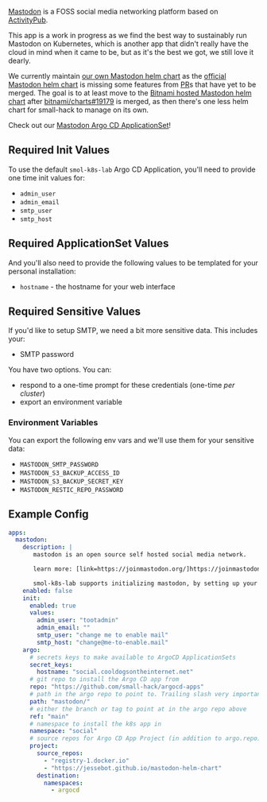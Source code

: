 [Mastodon](https://joinmastodon.org/) is a FOSS social media networking platform based on [ActivityPub](https://www.w3.org/TR/activitypub/).

This app is a work in progress as we find the best way to sustainably run Mastodon on Kubernetes, which is another app that didn't really have the cloud in mind when it came to be, but as it's the best we got, we still love it dearly.

We currently maintain [our own Mastodon helm chart](https://github.com/jessebot/mastodon-helm-chart) as the [official Mastodon helm chart](https://github.com/mastodon/chart) is missing some features from [PR](https://github.com/mastodon/chart/pulls)s that have yet to be merged. The goal is to at least move to the [Bitnami hosted Mastodon helm chart](https://github.com/bitnami/charts/tree/main/bitnami/mastodon) after [bitnami/charts#19179](https://github.com/bitnami/charts/pull/19179) is merged, as then there's one less helm chart for small-hack to manage on its own.

Check out our [Mastodon Argo CD ApplicationSet](https://github.com/small-hack/argocd-apps/tree/main/mastodon)!

## Required Init Values

To use the default `smol-k8s-lab` Argo CD Application, you'll need to provide one time init values for:

- `admin_user`
- `admin_email`
- `smtp_user`
- `smtp_host`

## Required ApplicationSet Values

And you'll also need to provide the following values to be templated for your personal installation:

- `hostname` - the hostname for your web interface

## Required Sensitive Values

If you'd like to setup SMTP, we need a bit more sensitive data. This includes your:

- SMTP password

You have two options. You can:

- respond to a one-time prompt for these credentials (one-time _per cluster_)
- export an environment variable

### Environment Variables

You can export the following env vars and we'll use them for your sensitive data:

- `MASTODON_SMTP_PASSWORD`
- `MASTODON_S3_BACKUP_ACCESS_ID`
- `MASTODON_S3_BACKUP_SECRET_KEY`
- `MASTODON_RESTIC_REPO_PASSWORD`

## Example Config

```yaml
apps:
  mastodon:
    description: |
       mastodon is an open source self hosted social media network.

       learn more: [link=https://joinmastodon.org/]https://joinmastodon.org/[/link]

       smol-k8s-lab supports initializing mastodon, by setting up your hostname and SMTP credentials as well as your credentials for redis, postgresql, and an admin user
    enabled: false
    init:
      enabled: true
      values:
        admin_user: "tootadmin"
        admin_email: ""
        smtp_user: "change me to enable mail"
        smtp_host: "change@me-to-enable.mail"
    argo:
      # secrets keys to make available to ArgoCD ApplicationSets
      secret_keys:
        hostname: "social.cooldogsontheinternet.net"
      # git repo to install the Argo CD app from
      repo: "https://github.com/small-hack/argocd-apps"
      # path in the argo repo to point to. Trailing slash very important!
      path: "mastodon/"
      # either the branch or tag to point at in the argo repo above
      ref: "main"
      # namespace to install the k8s app in
      namespace: "social"
      # source repos for Argo CD App Project (in addition to argo.repo)
      project:
        source_repos:
          - "registry-1.docker.io"
          - "https://jessebot.github.io/mastodon-helm-chart"
        destination:
          namespaces:
            - argocd
```
